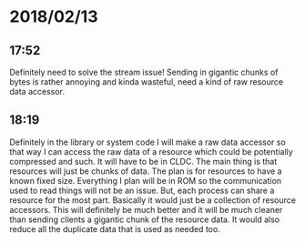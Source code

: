 # 2018/02/13

## 17:52

Definitely need to solve the stream issue! Sending in gigantic chunks of bytes
is rather annoying and kinda wasteful, need a kind of raw resource data
accessor.

## 18:19

Definitely in the library or system code I will make a raw data accessor so
that way I can access the raw data of a resource which could be potentially
compressed and such. It will have to be in CLDC. The main thing is that
resources will just be chunks of data. The plan is for resources to have
a known fixed size. Everything I plan will be in ROM so the communication
used to read things will not be an issue. But, each process can share a
resource for the most part. Basically it would just be a collection of
resource accessors. This will definitely be much better and it will be much
cleaner than sending clients a gigantic chunk of the resource data. It would
also reduce all the duplicate data that is used as needed too.
